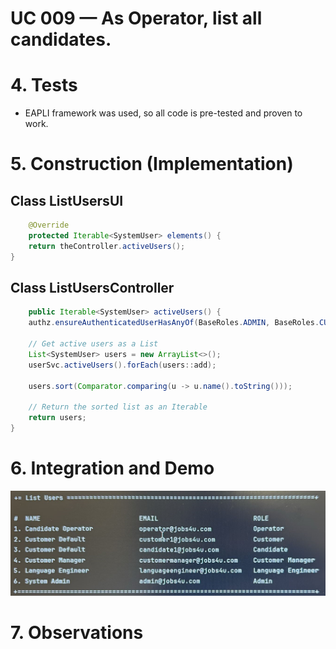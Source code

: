 # UC 009 — As Operator, list all candidates.

# 4. Tests

* EAPLI framework was used, so all code is pre-tested and proven to work.

# 5. Construction (Implementation)

## Class ListUsersUI

```java
    @Override
    protected Iterable<SystemUser> elements() {
    return theController.activeUsers();
}
```

## Class ListUsersController

```java
    public Iterable<SystemUser> activeUsers() {
    authz.ensureAuthenticatedUserHasAnyOf(BaseRoles.ADMIN, BaseRoles.CUSTOMER_MANAGER, BaseRoles.OPERATOR);

    // Get active users as a List
    List<SystemUser> users = new ArrayList<>();
    userSvc.activeUsers().forEach(users::add);

    users.sort(Comparator.comparing(u -> u.name().toString()));

    // Return the sorted list as an Iterable
    return users;
}
```

# 6. Integration and Demo

![List Users](./demo.png)

# 7. Observations









